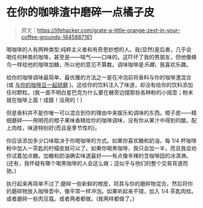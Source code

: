 # 在你的咖啡渣中磨碎一点橘子皮

> 原文：<https://lifehacker.com/grate-a-little-orange-zest-in-your-coffee-grounds-1845887161>

喝咖啡的人有两种类型:纯粹主义者和有奇思妙想的人。我(显然)是后者，几乎会喝任何种类的咖啡，甚至是——喘气——口味的。这吓坏了我的男朋友，但他像蜂鸟一样给他的咖啡加糖，所以他的意见不算数。调味咖啡是*乐趣*，我喜欢乐趣。



给你的咖啡调味最简单、最优雅的方法之一是在冲泡前将香料与你的咖啡渣混合(或 [与你的咖啡豆一起研磨](https://lifehacker.com/add-a-boost-of-flavor-to-your-coffee-by-grinding-spices-1764178269) )。这给你的饮料注入了味道，却没有给你的饮料添加任何颗粒。(我一直不明白星巴克为什么要在糖旁边摆那些各种粉的小摇壶；粉末就在咖啡上面！成膜！没用的！)

但是香料并不是你唯一可以混合到你的理由中来娱乐和调味的东西。橙子皮——精细磨碎——用明亮的橙子果味香精给你的咖啡调味，没有你从果汁中得到的酸。配上肉桂，味道特别好(而且是季节性的)。

你应该添加多少口味取决于你喝咖啡的方式。如果你喜欢糖和奶油，每 1/4 杯咖啡粉中加入一茶匙的柠檬皮就可以了。如果你喝黑咖啡，我只会加一半，而且我会劝你试着加点糖。加糖和奶油确实味道最好——有点像辛辣的含咖啡因的冰淇淋。(还有，我怀疑有哪个喝黑咖啡的人会这么做；这似乎与他们的整个交易背道而驰。)

执行起来再简单不过了:磨碎一些新鲜的橙皮，将其与你的磨碎物混合，然后将你的磨碎物放入咖啡壶中，像平常一样冲泡。如果听起来不错，加入 1/4 茶匙肉桂。或者磨碎一些肉豆蔻。或者两者都做。(我两样都做了。)